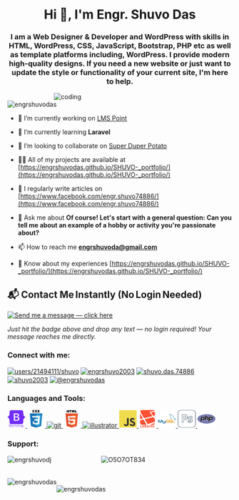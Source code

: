 <h1 align="center">Hi 👋, I'm Engr. Shuvo Das</h1>
<h3 align="center">I am a Web Designer & Developer and WordPress with skills in HTML, WordPress, CSS, JavaScript, Bootstrap, PHP etc as well as template platforms including, WordPress. I provide modern high-quality designs. If you need a new website or just want to update the style or functionality of your current site, I'm here to help.</h3>
<img src="https://user-images.githubusercontent.com/55389276/140866485-8fb1c876-9a8f-4d6a-98dc-08c4981eaf70.gif" alt="coding" width="400px" align="right">

<p align="left"> <img src="https://komarev.com/ghpvc/?username=engrshuvodas&label=Profile%20views&color=0e75b6&style=flat" alt="engrshuvodas" /> </p>

- 🔭 I’m currently working on [LMS Point](https://engrshuvodas.github.io/LMS-POINT/)

- 🌱 I’m currently learning **Laravel**

- 👯 I’m looking to collaborate on [Super Duper Potato](https://engrshuvodas.github.io/Super-Duper-Potato/)

- 👨‍💻 All of my projects are available at [https://engrshuvodas.github.io/SHUVO-_portfolio/](https://engrshuvodas.github.io/SHUVO-_portfolio/)

- 📝 I regularly write articles on [https://www.facebook.com/engr.shuvo74886/](https://www.facebook.com/engr.shuvo74886/)

- 💬 Ask me about **Of course! Let's start with a general question: Can you tell me about an example of a hobby or activity you're passionate about?**

- 📫 How to reach me **engrshuvoda@gmail.com**

- 📄 Know about my experiences [https://engrshuvodas.github.io/SHUVO-_portfolio/](https://engrshuvodas.github.io/SHUVO-_portfolio/)

## 📬 Contact Me Instantly (No Login Needed)

[![Send me a message — click here](https://img.shields.io/badge/Send%20me%20a%20message-Click%20Here-brightgreen?style=for-the-badge)](https://engrshuvodas.github.io/Submit-Text-to-Shuvo/)

*Just hit the badge above and drop any text — no login required! Your message reaches me directly.*

<h3 align="left">Connect with me:</h3>
<p align="left">
<a href="https://stackoverflow.com/users/21494111/shuvo" target="blank"><img align="center" src="https://raw.githubusercontent.com/rahuldkjain/github-profile-readme-generator/master/src/images/icons/Social/stack-overflow.svg" alt="users/21494111/shuvo" height="30" width="40" /></a>
<a href="https://fb.com/engrshuvo2003" target="blank"><img align="center" src="https://raw.githubusercontent.com/rahuldkjain/github-profile-readme-generator/master/src/images/icons/Social/facebook.svg" alt="engrshuvo2003" height="30" width="40" /></a>
<a href="https://instagram.com/shuvo.das.74886" target="blank"><img align="center" src="https://raw.githubusercontent.com/rahuldkjain/github-profile-readme-generator/master/src/images/icons/Social/instagram.svg" alt="shuvo.das.74886" height="30" width="40" /></a>
<a href="https://dribbble.com/shuvo2003/about" target="blank"><img align="center" src="https://raw.githubusercontent.com/rahuldkjain/github-profile-readme-generator/master/src/images/icons/Social/dribbble.svg" alt="shuvo2003" height="30" width="40" /></a>
<a href="https://www.youtube.com/channel/UCEJ0R871tF2PLT27q9azYWg" target="blank"><img align="center" src="https://raw.githubusercontent.com/rahuldkjain/github-profile-readme-generator/master/src/images/icons/Social/youtube.svg" alt="@engrshuvodas" height="30" width="40" /></a>
</p>

<h3 align="left">Languages and Tools:</h3>
<p align="left"> <a href="https://getbootstrap.com" target="_blank" rel="noreferrer"> <img src="https://raw.githubusercontent.com/devicons/devicon/master/icons/bootstrap/bootstrap-plain-wordmark.svg" alt="bootstrap" width="40" height="40"/> </a> <a href="https://www.w3schools.com/css/" target="_blank" rel="noreferrer"> <img src="https://raw.githubusercontent.com/devicons/devicon/master/icons/css3/css3-original-wordmark.svg" alt="css3" width="40" height="40"/> </a> <a href="https://git-scm.com/" target="_blank" rel="noreferrer"> <img src="https://www.vectorlogo.zone/logos/git-scm/git-scm-icon.svg" alt="git" width="40" height="40"/> </a> <a href="https://www.w3.org/html/" target="_blank" rel="noreferrer"> <img src="https://raw.githubusercontent.com/devicons/devicon/master/icons/html5/html5-original-wordmark.svg" alt="html5" width="40" height="40"/> </a> <a href="https://www.adobe.com/in/products/illustrator.html" target="_blank" rel="noreferrer"> <img src="https://www.vectorlogo.zone/logos/adobe_illustrator/adobe_illustrator-icon.svg" alt="illustrator" width="40" height="40"/> </a> <a href="https://developer.mozilla.org/en-US/docs/Web/JavaScript" target="_blank" rel="noreferrer"> <img src="https://raw.githubusercontent.com/devicons/devicon/master/icons/javascript/javascript-original.svg" alt="javascript" width="40" height="40"/> </a> <a href="https://laravel.com/" target="_blank" rel="noreferrer">
  <img src="https://raw.githubusercontent.com/devicons/devicon/master/icons/laravel/laravel-plain-wordmark.svg" alt="laravel" width="40" height="40"/>
</a>
 </a> <a href="https://www.mysql.com/" target="_blank" rel="noreferrer"> <img src="https://raw.githubusercontent.com/devicons/devicon/master/icons/mysql/mysql-original-wordmark.svg" alt="mysql" width="40" height="40"/> </a> <a href="https://www.photoshop.com/en" target="_blank" rel="noreferrer"> <img src="https://raw.githubusercontent.com/devicons/devicon/master/icons/photoshop/photoshop-line.svg" alt="photoshop" width="40" height="40"/> </a> <a href="https://www.php.net" target="_blank" rel="noreferrer"> <img src="https://raw.githubusercontent.com/devicons/devicon/master/icons/php/php-original.svg" alt="php" width="40" height="40"/> </a> </p>

<h3 align="left">Support:</h3>
<p><a href="https://www.buymeacoffee.com/engrshuvodj"> <img align="left" src="https://cdn.buymeacoffee.com/buttons/v2/default-yellow.png" height="50" width="210" alt="engrshuvodj" /></a><a href="https://ko-fi.com/O5O7OT834"> <img align="left" src="https://cdn.ko-fi.com/cdn/kofi3.png?v=3" height="50" width="210" alt="O5O7OT834" /></a></p><br><br>

<p><img align="left" src="https://github-readme-stats.vercel.app/api/top-langs?username=engrshuvodas&show_icons=true&locale=en&layout=compact" alt="engrshuvodas" /></p>

<p>&nbsp;<img align="center" src="https://github-readme-stats.vercel.app/api?username=engrshuvodas&show_icons=true&locale=en" alt="engrshuvodas" /></p>
